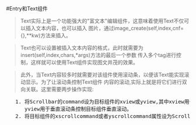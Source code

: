 #Entry和Text组件
> Text实际上是一个功能强大的"富文本"编辑组件，这意味着使用Text不仅可以插入文本内容，也可以插入
图片，通过image_create(self,index,cnf={},**kw)方法来插入。

> Text也可以设置被插入文本内容的格式，此时就需要为insert(self,index,chars,*args)方法的最后一个参数
传入多个tag进行控制，这样就可以使用Text组件实现图文并茂的效果。

> 此外，当Text内容较多时就需要对该组件使用滚动条，以便该Text能实现滚动显示。为了让滚动条控制Text组件
内容的滚动,实际上就是将它们进行双向关联。这里需要两步操作实现:
<pre>
   1. 将Scrollbar的command设为目标组件的xview或yview,其中xview用于水平滚动条控制目标组件水平滚动;
      yview用于垂直滚动条控制目标组件垂直滚动。
   2. 将目标组件的xscrollcommand或者yscrollcommand属性设为Scrollbar的set方法。
</pre>
